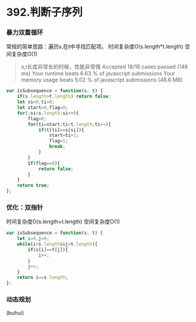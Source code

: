 # 392.判断子序列

### 暴力双重循环

常规的简单思路：遍历s,在t中寻找匹配项。
时间复杂度O(s.length*t.length)
空间复杂度O(1)

> s,t长度非常长的时候，性能非常慢
> Accepted
> 18/18 cases passed (148 ms)
> Your runtime beats 6.63 % of javascript submissions
> Your memory usage beats 5.02 % of javascript submissions (48.6 MB)


```js
var isSubsequence = function(s, t) {
    if(s.length>t.length) return false;
    let si=0,ti=0;
    let start=0,flag=0;
    for(;si<s.length;si++){
        flag=0;
        for(ti=start;ti<t.length;ti++){
            if(t[ti]==s[si]){
                start=ti+1;
                flag=1;
                break;
            }
        }
        if(flag==0){
            return false;
        }
    }
    return true;
};
```



### 优化：双指针
时间复杂度O(s.length+t.length)
空间复杂度O(1)

```js
var isSubsequence = function(s, t) {
    let i=0,j=0;
    while(i<s.length&&j<t.length){
        if(s[i]==t[j]){
            i++;
        }
        j++;
    }
    return i==s.length;
};
```


### 动态规划
(buhui)